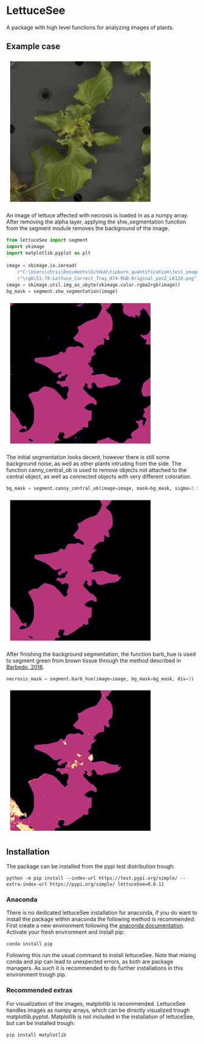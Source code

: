 # LettuceSee
A package with high level functions for analyzing images of plants.

## Example case
![Alt text](/readme_images/original_image.png "Input image")

An image of lettuce affected with necrosis is loaded in as a numpy array. 
After removing the alpha layer, applying the shw_segmentation function from the
segment module removes the background of the image. 

```python
from lettuceSee import segment
import skimage
import matplotlib.pyplot as plt

image = skimage.io.imread(
    r"C:\Users\chris\Documents\GitHub\tipburn_quantification\test_images"
    r"\rgb\51-78-Lettuce_Correct_Tray_074-RGB-Original_pos2_LK120.png")
image = skimage.util.img_as_ubyte(skimage.color.rgba2rgb(image))
bg_mask = segment.shw_segmentation(image)
```

![Alt text](/readme_images/bg_mask1.png "Background mask")

The initial segmentation looks decent, however there is still some background 
noise, as well as other plants intruding from the side. The function 
canny_central_ob is used to remove objects not attached to the central object, 
as well as connected objects with very different coloration.
```python
bg_mask = segment.canny_central_ob(image=image, mask=bg_mask, sigma=2.5)
```

![Alt text](/readme_images/bg_mask2.png "Cleaned background mask")

After finishing the background segmentation, the function barb_hue is used to 
segment green from brown tissue through the method described in 
[Barbedo, 2016](https://doi.org/10.1007/s40858-016-0090-8).

```python
necrosis_mask = segment.barb_hue(image=image, bg_mask=bg_mask, div=3)
```
![Alt text](/readme_images/necrosis_mask.png "Background + necrosis mask")

## Installation
The package can be installed from the pypi test distribution trough:
```shell
python -m pip install --index-url https://test.pypi.org/simple/ --extra-index-url https://pypi.org/simple/ lettuceSee=0.0.11
```

### Anaconda
There is no dedicated lettuceSee installation for anaconda, if you do want to 
install the package within anaconda the following method is recommended:
First create a new environment following the [anaconda documentation](https://conda.io/projects/conda/en/latest/user-guide/tasks/manage-environments.html#creating-an-environment-with-commands). 
Activate your fresh environment and install pip:
```shell
conda install pip
```
Following this run the usual command to install lettuceSee. Note that mixing 
conda and pip can lead to unexpected errors, as both are package managers. As 
such it is recommended to do further installations in this environment trough 
pip.

### Recommended extras
For visualization of the images, matplotlib is recommended. LettuceSee handles 
images as numpy arrays, which can be directly visualized trough 
matplotlib.pyplot. Matplotlib is not included in the installation of lettuceSee,
but can be installed trough:
```shell
pip install matplotlib
```